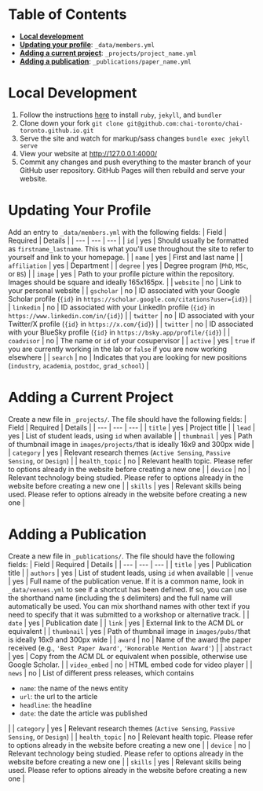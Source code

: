 # Table of Contents
- **[Local development](#local-development)**
- **[Updating your profile](#updating-your-profile)**: `_data/members.yml`
- **[Adding a current project](#adding-a-current-project)**: `_projects/project_name.yml`
- **[Adding a publication](#adding-a-publication)**: `_publications/paper_name.yml`

# Local Development
1. Follow the instructions [here](https://jekyllrb.com/docs/installation/) to install `ruby`, `jekyll`, and `bundler`
2. Clone down your fork `git clone git@github.com:chai-toronto/chai-toronto.github.io.git`
3. Serve the site and watch for markup/sass changes `bundle exec jekyll serve`
4. View your website at http://127.0.0.1:4000/
5. Commit any changes and push everything to the master branch of your GitHub user repository. GitHub Pages will then rebuild and serve your website.

# Updating Your Profile
Add an entry to `_data/members.yml` with the following fields:
| Field | Required | Details |
| --- | --- | --- |
| `id` | yes | Should usually be formatted as `firstname_lastname`. This is what you'll use throughout the site to refer to yourself and link to your homepage. |
| `name` | yes | First and last name | 
| `affiliation` | yes | Department |
| `degree` | yes | Degree program (`PhD`, `MSc`, or `BS`) |
| `image` | yes | Path to your profile picture within the repository. Images should be square and ideally 165x165px. |
| `website` | no | Link to your personal website |
| `gscholar` | no | ID associated with your Google Scholar profile (`{id}` in `https://scholar.google.com/citations?user={id}`) |
| `linkedin` | no | ID associated with your LinkedIn profile (`{id}` in `https://www.linkedin.com/in/{id}`) |
| `twitter` | no | ID associated with your Twitter/X profile (`{id}` in `https://x.com/{id}`) |
| `twitter` | no | ID associated with your BlueSky profile (`{id}` in `https://bsky.app/profile/{id}`) |
| `coadvisor` | no | The name or `id` of your cosupervisor |
| `active` | yes | `true` if you are currently working in the lab or `false` if you are now working elsewhere |
| `search` | no | Indicates that you are looking for new positions (`industry`, `academia`, `postdoc`, `grad_school`) |

# Adding a Current Project
Create a new file in `_projects/`. The file should have the following fields:
| Field | Required | Details |
| --- | --- | --- |
| `title` | yes | Project title |
| `lead` | yes | List of student leads, using `id` when available |
| `thumbnail` | yes | Path of thumbnail image in `images/projects/`that is ideally 16x9 and 300px wide |
| `category` | yes | Relevant research themes (`Active Sensing`, `Passive Sensing`, or `Design`) |
| `health_topic` | no | Relevant health topic. Please refer to options already in the website before creating a new one |
| `device` | no | Relevant technology being studied. Please refer to options already in the website before creating a new one |
| `skills` | yes | Relevant skills being used. Please refer to options already in the website before creating a new one |

# Adding a Publication
Create a new file in `_publications/`. The file should have the following fields:
| Field | Required | Details |
| --- | --- | --- |
| `title` | yes | Publication title |
| `authors` | yes | List of student leads, using `id` when available |
| `venue` | yes | Full name of the publication venue. If it is a common name, look in `_data/venues.yml` to see if a shortcut has been defined. If so, you can use the shorthand name (including the `$` delimiters) and the full name will automatically be used. You can mix shorthand names with other text if you need to specify that it was submitted to a workshop or alternative track. |
| `date` | yes | Publication date |
| `link` | yes | External link to the ACM DL or equivalent |
| `thumbnail` | yes | Path of thumbnail image in `images/pubs/`that is ideally 16x9 and 300px wide |
| `award` | no | Name of the award the paper received (e.g., `'Best Paper Award'`, `'Honorable Mention Award'`) |
| `abstract` | yes | Copy from the ACM DL or equivalent when possible, otherwise use Google Scholar. |
| `video_embed` | no | HTML embed code for video player |
| `news` | no | List of different press releases, which contains <ul><li>`name`: the name of the news entity</li><li>`url`: the url to the article</li><li>`headline`: the headline</li><li>`date`: the date the article was published</li></ul> |
| `category` | yes | Relevant research themes (`Active Sensing`, `Passive Sensing`, or `Design`) |
| `health_topic` | no | Relevant health topic. Please refer to options already in the website before creating a new one |
| `device` | no | Relevant technology being studied. Please refer to options already in the website before creating a new one |
| `skills` | yes | Relevant skills being used. Please refer to options already in the website before creating a new one |